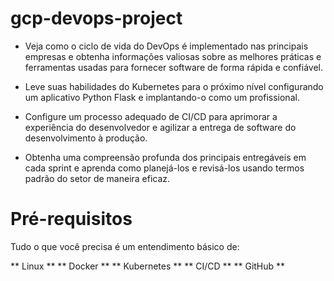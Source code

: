 # gcp-devops-project

* Veja como o ciclo de vida do DevOps é implementado nas principais empresas e obtenha informações valiosas sobre as melhores práticas e ferramentas usadas para fornecer software de forma rápida e confiável.

* Leve suas habilidades do Kubernetes para o próximo nível configurando um aplicativo Python Flask e implantando-o como um profissional.

* Configure um processo adequado de CI/CD para aprimorar a experiência do desenvolvedor e agilizar a entrega de software do desenvolvimento à produção.

* Obtenha uma compreensão profunda dos principais entregáveis ​​em cada sprint e aprenda como planejá-los e revisá-los usando termos padrão do setor de maneira eficaz.


# Pré-requisitos
Tudo o que você precisa é um entendimento básico de:

** Linux **
** Docker **
** Kubernetes **
** CI/CD **
** GitHub **